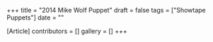 +++
title = "2014 Mike Wolf Puppet"
draft = false
tags = ["Showtape Puppets"]
date = ""

[Article]
contributors = []
gallery = []
+++
